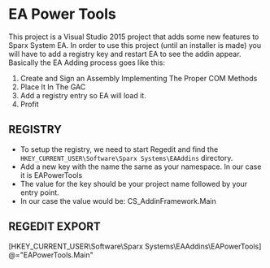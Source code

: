 # EA Power Tools
This project is a Visual Studio 2015 project that adds some new features to Sparx System EA. In order to use this
project (until an installer is made) you will have to add a registry key and restart EA to see the addin appear. Basically the EA Adding process goes like this:

1. Create and Sign an Assembly Implementing The Proper COM Methods
2. Place It In The GAC
3. Add a registry entry so EA will load it.
4. Profit

## REGISTRY
- To setup the registry, we need to start Regedit and find the ```HKEY_CURRENT_USER\Software\Sparx Systems\EAAddins``` directory.
- Add a new key with the name the same as your namespace. In our case it is EAPowerTools 
- The value for the key should be your project name followed by your entry point. 
- In our case the value would be: CS_AddinFramework.Main

## REGEDIT EXPORT
 [HKEY_CURRENT_USER\Software\Sparx Systems\EAAddins\EAPowerTools]
 @="EAPowerTools.Main"